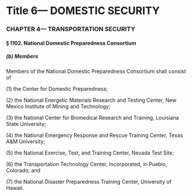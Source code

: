 
# Title 6— DOMESTIC SECURITY
### CHAPTER 4— TRANSPORTATION SECURITY
#### § 1102. National Domestic Preparedness Consortium
##### (b) Members

Members of the National Domestic Preparedness Consortium shall consist of

(1) the Center for Domestic Preparedness;

(2) the National Energetic Materials Research and Testing Center, New Mexico Institute of Mining and Technology;

(3) the National Center for Biomedical Research and Training, Louisiana State University;

(4) the National Emergency Response and Rescue Training Center, Texas A&M University;

(5) the National Exercise, Test, and Training Center, Nevada Test Site;

(6) the Transportation Technology Center, Incorporated, in Pueblo, Colorado; and

(7) the National Disaster Preparedness Training Center, University of Hawaii.
